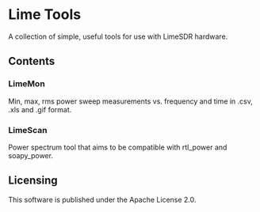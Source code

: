 # Lime Tools

A collection of simple, useful tools for use with LimeSDR hardware.

## Contents

### LimeMon

Min, max, rms power sweep measurements vs. frequency and time in .csv, .xls and .gif format.

### LimeScan

Power spectrum tool that aims to be compatible with rtl_power and soapy_power.

## Licensing

This software is published under the Apache License 2.0.
